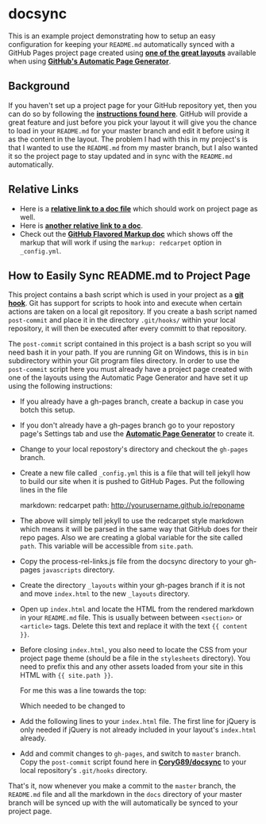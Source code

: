 # docsync

This is an example project demonstrating how to setup an easy configuration for
keeping your `README.md` automatically synced with a GitHub Pages project
page created using [**one of the great layouts**][1] available when using
[**GitHub's Automatic Page Generator**][2].

## Background

If you haven't set up a project page for your GitHub repository yet, then you
can do so by following the [**instructions found here**][3]. GitHub will provide
a great feature and just before you pick your layout it will give you the chance
to load in your `README.md` for your master branch and edit it before using it
as the content in the layout. The problem I had with this in my project's is
that I wanted to use the `README.md` from my master branch, but I also wanted
it so the project page to stay updated and in sync with the `README.md` 
automatically.

## Relative Links

 - Here is a [**relative link to a doc file**][7] which should work on project
   page as well. 
 - Here is [**another relative link to a doc**][8].
 - Check out the [**GitHub Flavored Markup doc**][5] which shows off the
   markup that will work if using the `markup: redcarpet` option in
   `_config.yml`.

## How to Easily Sync README.md to Project Page

This project contains a bash script which is used in your project as a 
[**git hook**][4]. Git has support for scripts to hook into and execute when
certain actions are taken on a local git repository. If you create a bash
script named `post-commit` and place it in the directory `.git/hooks/`
within your local repository, it will then be executed after every committ to
that repository.

The `post-commit` script contained in this project is a bash script so you
will need bash it in your path. If you are running Git on Windows, this is in
`bin` subdirectory within your Git program files directory. In order to use the
`post-commit` script here you must already have a project page created with
one of the layouts using the Automatic Page Generator and have set it up using
the following instructions:

 * If you already have a gh-pages branch, create a backup in case you botch 
    this setup.
 
* If you don't already have a gh-pages branch go to your repostory page's
    Settings tab and use the [**Automatic Page Generator**][2] to create
    it.

 * Change to your local repostory's directory and checkout the `gh-pages`
    branch.

 * Create a new file called `_config.yml` this is a file that will tell
    jekyll how to build our site when it is pushed to GitHub Pages. Put the
    following lines in the file

    markdown: redcarpet
    path: http://yourusername.github.io/reponame

 * The above will simply tell jekyll to use the redcarpet style markdown which
   means it will be parsed in the same way that GitHub does for their repo
   pages. Also we are creating a global variable for the site called `path`.
   This variable will be accessible from `site.path`.

 * Copy the process-rel-links.js file from the docsync directory to your
   gh-pages `javascripts` directory.

 * Create the directory `_layouts` within your gh-pages branch if it is not
   and move `index.html` to the new `_layouts` directory. 

 * Open up `index.html` and locate the HTML from the rendered markdown in your
   `README.md` file. This is usually between between `<section>` or
   `<article>` tags. Delete this text and replace it with the text 
   `{{ content }}`.

 * Before closing `index.html`, you also need to locate the CSS from your
   project page theme (should be a file in the `stylesheets` directory). You
   need to prefix this and any other assets loaded from your site in this
   HTML with `{{ site.path }}`.

   For me this was a line towards the top:

    <link rel="stylesheet" type="text/css" media="screen" href="stylesheets/stylesheet.css">

   Which needed to be changed to

    <link rel="stylesheet" type="text/css" media="screen" href="{{ site.path }}/stylesheets/stylesheet.css">
 
 * Add the following lines to your `index.html` file. The first line for
   jQuery is only needed if jQuery is not already included in your layout's
   `index.html` already.

    <script src="//ajax.googleapis.com/ajax/libs/jquery/2.0.0/jquery.min.js"></script>
    <script src="{{site.path}}/javascripts/process-rel-links.js" type="text/javascript"></script>

 * Add and commit changes to `gh-pages`, and switch to `master` branch. Copy
   the `post-commit` script found here in [**CoryG89/docsync**][1] to your 
   local repository's `.git/hooks` directory.


That's it, now whenever you make a commit to the `master` branch, the
`README.md` file and all the markdown in the `docs` directory of your master
branch will be synced up with the will automatically be synced to your
project page.

[1]: https://github.com/blog/1081-instantly-beautiful-project-pages
[2]: https://help.github.com/articles/creating-pages-with-the-automatic-generator
[3]: https://help.github.com/articles/creating-pages-with-the-automatic-generator#the-automatic-page-generator
[4]: http://git-scm.com/book/en/Customizing-Git-Git-Hooks
[5]: docs/gfm.md
[6]: docs/source.txt
[7]: docs/other.md
[8]: docs/another.md
[9]: docs/gfm.md